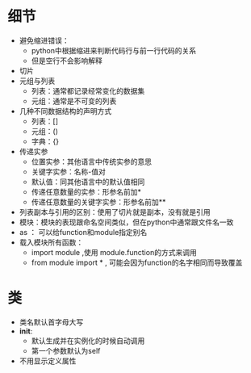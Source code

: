 # 细节
- 避免缩进错误：
  - python中根据缩进来判断代码行与前一行代码的关系
  - 但是空行不会影响解释
- 切片
- 元组与列表
  - 列表：通常都记录经常变化的数据集
  - 元组：通常是不可变的列表
- 几种不同数据结构的声明方式
  - 列表：[]
  - 元组：()
  - 字典：{}
- 传递实参
  - 位置实参：其他语言中传统实参的意思
  - 关键字实参：名称-值对
  - 默认值：同其他语言中的默认值相同
  - 传递任意数量的实参：形参名前加*
  - 传递任意数量的关键字实参：形参名前加**
- 列表副本与引用的区别：使用了切片就是副本，没有就是引用
- 模块：模块的表现跟命名空间类似，但在python中通常跟文件名一致
- as ： 可以给function和module指定别名
- 载入模块所有函数：
  - import module ,使用 module.function的方式来调用
  - from module import * , 可能会因为function的名字相同而导致覆盖

# 类
- 类名默认首字母大写
- __init__:
  - 默认生成并在实例化的时候自动调用
  - 第一个参数默认为self
- 不用显示定义属性
